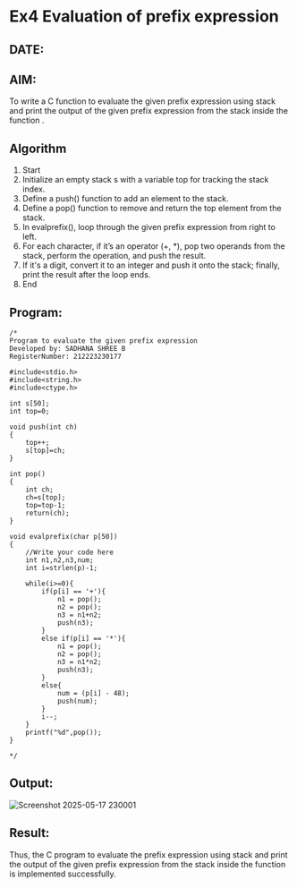 # Ex4 Evaluation of prefix expression
## DATE:
## AIM:
To write a C function to evaluate the given prefix expression using stack and print the output of the given prefix expression from the stack inside the function . 

## Algorithm
1. Start
2. Initialize an empty stack s with a variable top for tracking the stack index.
3. Define a push() function to add an element to the stack.
4. Define a pop() function to remove and return the top element from the stack.
5. In evalprefix(), loop through the given prefix expression from right to left.
6. For each character, if it’s an operator (+, *), pop two operands from the stack, perform the operation, and push the result.
7. If it's a digit, convert it to an integer and push it onto the stack; finally, print the result after the loop ends.
8. End

## Program:
```
/*
Program to evaluate the given prefix expression
Developed by: SADHANA SHREE B
RegisterNumber: 212223230177

#include<stdio.h>
#include<string.h>
#include<ctype.h>

int s[50];
int top=0;

void push(int ch)
{
	top++;
	s[top]=ch;
}

int pop()
{
	int ch;
	ch=s[top];
	top=top-1;
	return(ch);
}

void evalprefix(char p[50])
{
    //Write your code here 
    int n1,n2,n3,num;
    int i=strlen(p)-1;
    
    while(i>=0){
        if(p[i] == '+'){
            n1 = pop();
            n2 = pop();
            n3 = n1+n2;
            push(n3);
        }
        else if(p[i] == '*'){
            n1 = pop();
            n2 = pop();
            n3 = n1*n2;
            push(n3);
        }
        else{
            num = (p[i] - 48);
            push(num);
        }
        i--;
    }
    printf("%d",pop());
}

*/
```

## Output:

![Screenshot 2025-05-17 230001](https://github.com/user-attachments/assets/08936464-3252-454b-a2b4-1657e08110a9)




## Result:
Thus, the C program to evaluate the prefix expression using stack and print the output of the given prefix expression from the stack inside the function is implemented successfully.
